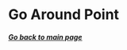 # Go Around Point
##### [Go back to main page](../../Documentation.md)



<!--- ![Go Around Point Diagram](../Figures/.png) -->
